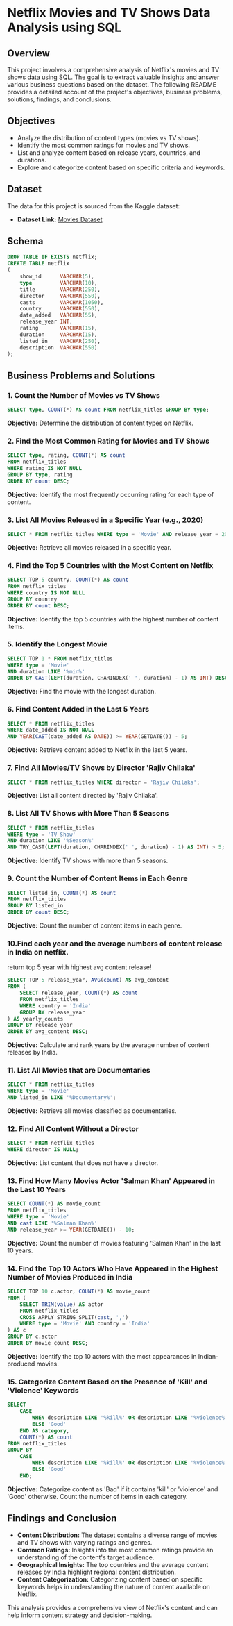 # Netflix Movies and TV Shows Data Analysis using SQL


## Overview
This project involves a comprehensive analysis of Netflix's movies and TV shows data using SQL. The goal is to extract valuable insights and answer various business questions based on the dataset. The following README provides a detailed account of the project's objectives, business problems, solutions, findings, and conclusions.

## Objectives

- Analyze the distribution of content types (movies vs TV shows).
- Identify the most common ratings for movies and TV shows.
- List and analyze content based on release years, countries, and durations.
- Explore and categorize content based on specific criteria and keywords.

## Dataset

The data for this project is sourced from the Kaggle dataset:

- **Dataset Link:** [Movies Dataset](https://www.kaggle.com/datasets/shivamb/netflix-shows?resource=download)

## Schema

```sql
DROP TABLE IF EXISTS netflix;
CREATE TABLE netflix
(
    show_id      VARCHAR(5),
    type         VARCHAR(10),
    title        VARCHAR(250),
    director     VARCHAR(550),
    casts        VARCHAR(1050),
    country      VARCHAR(550),
    date_added   VARCHAR(55),
    release_year INT,
    rating       VARCHAR(15),
    duration     VARCHAR(15),
    listed_in    VARCHAR(250),
    description  VARCHAR(550)
);
```

## Business Problems and Solutions

### 1. Count the Number of Movies vs TV Shows

```sql
SELECT type, COUNT(*) AS count FROM netflix_titles GROUP BY type;
```

**Objective:** Determine the distribution of content types on Netflix.

### 2. Find the Most Common Rating for Movies and TV Shows

```sql
SELECT type, rating, COUNT(*) AS count 
FROM netflix_titles 
WHERE rating IS NOT NULL
GROUP BY type, rating 
ORDER BY count DESC;
```

**Objective:** Identify the most frequently occurring rating for each type of content.

### 3. List All Movies Released in a Specific Year (e.g., 2020)

```sql
SELECT * FROM netflix_titles WHERE type = 'Movie' AND release_year = 2020;

```

**Objective:** Retrieve all movies released in a specific year.

### 4. Find the Top 5 Countries with the Most Content on Netflix

```sql
SELECT TOP 5 country, COUNT(*) AS count 
FROM netflix_titles 
WHERE country IS NOT NULL
GROUP BY country 
ORDER BY count DESC;
```

**Objective:** Identify the top 5 countries with the highest number of content items.

### 5. Identify the Longest Movie

```sql
SELECT TOP 1 * FROM netflix_titles 
WHERE type = 'Movie' 
AND duration LIKE '%min%'
ORDER BY CAST(LEFT(duration, CHARINDEX(' ', duration) - 1) AS INT) DESC;
```

**Objective:** Find the movie with the longest duration.

### 6. Find Content Added in the Last 5 Years

```sql
SELECT * FROM netflix_titles 
WHERE date_added IS NOT NULL 
AND YEAR(CAST(date_added AS DATE)) >= YEAR(GETDATE()) - 5;
```

**Objective:** Retrieve content added to Netflix in the last 5 years.

### 7. Find All Movies/TV Shows by Director 'Rajiv Chilaka'

```sql
SELECT * FROM netflix_titles WHERE director = 'Rajiv Chilaka';
```

**Objective:** List all content directed by 'Rajiv Chilaka'.

### 8. List All TV Shows with More Than 5 Seasons

```sql
SELECT * FROM netflix_titles 
WHERE type = 'TV Show' 
AND duration LIKE '%Season%' 
AND TRY_CAST(LEFT(duration, CHARINDEX(' ', duration) - 1) AS INT) > 5;
```

**Objective:** Identify TV shows with more than 5 seasons.

### 9. Count the Number of Content Items in Each Genre

```sql
SELECT listed_in, COUNT(*) AS count 
FROM netflix_titles 
GROUP BY listed_in 
ORDER BY count DESC;
```

**Objective:** Count the number of content items in each genre.

### 10.Find each year and the average numbers of content release in India on netflix. 
return top 5 year with highest avg content release!

```sql
SELECT TOP 5 release_year, AVG(count) AS avg_content 
FROM (
    SELECT release_year, COUNT(*) AS count 
    FROM netflix_titles 
    WHERE country = 'India' 
    GROUP BY release_year
) AS yearly_counts
GROUP BY release_year 
ORDER BY avg_content DESC;
```

**Objective:** Calculate and rank years by the average number of content releases by India.

### 11. List All Movies that are Documentaries

```sql
SELECT * FROM netflix_titles 
WHERE type = 'Movie' 
AND listed_in LIKE '%Documentary%';
```

**Objective:** Retrieve all movies classified as documentaries.

### 12. Find All Content Without a Director

```sql
SELECT * FROM netflix_titles 
WHERE director IS NULL;
```

**Objective:** List content that does not have a director.

### 13. Find How Many Movies Actor 'Salman Khan' Appeared in the Last 10 Years

```sql
SELECT COUNT(*) AS movie_count 
FROM netflix_titles 
WHERE type = 'Movie' 
AND cast LIKE '%Salman Khan%' 
AND release_year >= YEAR(GETDATE()) - 10;
```

**Objective:** Count the number of movies featuring 'Salman Khan' in the last 10 years.

### 14. Find the Top 10 Actors Who Have Appeared in the Highest Number of Movies Produced in India

```sql
SELECT TOP 10 c.actor, COUNT(*) AS movie_count 
FROM (
    SELECT TRIM(value) AS actor 
    FROM netflix_titles 
    CROSS APPLY STRING_SPLIT(cast, ',') 
    WHERE type = 'Movie' AND country = 'India'
) AS c
GROUP BY c.actor 
ORDER BY movie_count DESC;
```

**Objective:** Identify the top 10 actors with the most appearances in Indian-produced movies.

### 15. Categorize Content Based on the Presence of 'Kill' and 'Violence' Keywords

```sql
SELECT 
    CASE 
        WHEN description LIKE '%kill%' OR description LIKE '%violence%' THEN 'Bad' 
        ELSE 'Good' 
    END AS category,
    COUNT(*) AS count 
FROM netflix_titles 
GROUP BY 
    CASE 
        WHEN description LIKE '%kill%' OR description LIKE '%violence%' THEN 'Bad' 
        ELSE 'Good' 
    END;

```

**Objective:** Categorize content as 'Bad' if it contains 'kill' or 'violence' and 'Good' otherwise. Count the number of items in each category.

## Findings and Conclusion

- **Content Distribution:** The dataset contains a diverse range of movies and TV shows with varying ratings and genres.
- **Common Ratings:** Insights into the most common ratings provide an understanding of the content's target audience.
- **Geographical Insights:** The top countries and the average content releases by India highlight regional content distribution.
- **Content Categorization:** Categorizing content based on specific keywords helps in understanding the nature of content available on Netflix.

This analysis provides a comprehensive view of Netflix's content and can help inform content strategy and decision-making.

